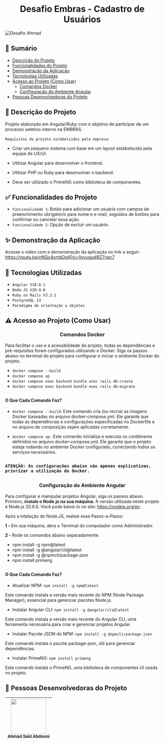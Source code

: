 <h1 align="center">Desafio Embras - Cadastro de Usuários</h1>

![Desafio Ahmad](https://github.com/AhmadSaidAbdouni/Desafio-Embras-Cadastro-de-Usuarios/assets/75034691/1f7092f9-27ac-4571-a5e5-758c884142be)

## :memo: Sumário
<!--ts-->
   * [Descrição do Projeto](#dart-Descrição-do-Projeto)
   * [Funcionalidades do Projeto](#white_check_mark-Funcionalidades-do-Projeto)
   * [Demonstração da Aplicação](#sparkles-Demonstração-da-Aplicação)
   * [Tecnologias Utilizadas](#hammer-Tecnologias-Utilizadas)
   * [Acesso ao Projeto (Como Usar)](#warning-Acesso-ao-Projeto-como-usar)
      * [Comandos Docker](#Comandos-Docker)
      * [Configuração do Ambiente Angular](#Configuração-do-Ambiente-Angular)
   * [Pessoas Desenvolvedoras do Projeto](#raising_hand-Pessoas-Desenvolvedoras-do-Projeto)
<!--te-->

## :dart: Descrição do Projeto

Projeto elaborado em Angular/Ruby com o objetivo de participar de um processo seletivo interno na EMBRAS.

`Requisitos do projeto estabelcidos pela empresa`:
- Criar um pequeno sistema com base em um layout estabelecido pela equipe de UX/UI.

- Utilizar Angular para desenvolver o frontend.

- Utilizar PHP ou Ruby para desenvolver o backend.
  
- Deve ser utilizado o PrimeNG como biblioteca de componentes.

## :white_check_mark: Funcionalidades do Projeto

- `Funcionalidade 1`: Botão para adicionar um usuário com campos de preenchimento obrigatório para nome e e-mail, seguidos de botões para confirmar ou cancelar essa ação.
- `Funcionalidade 2`: Opção de excluir um usuário.


## :sparkles: Demonstração da Aplicação

Acesse o vídeo com a demonstração da aplicação no link a seguir: https://youtu.be/nNQc4xmbDqA?si=IisyugudiRZ7vpc7

## :hammer: Tecnologias Utilizadas

- `Angular V18.0.1`
- `Node.JS V20.9.0`
- `Ruby on Rails V3.3.1`
- `PostgreSQL 13`
- `Paradigma de orientação a objetos`


## :warning: Acesso ao Projeto (Como Usar)

<h3 align="center">Comandos Docker</h3> 

Para facilitar o uso e a acessibilidade do projeto, todas as dependências e pré-requisitos foram configurados utilizando o Docker. Siga os passos abaixo no terminal do projeto para configurar e iniciar o ambiente Docker do projeto.

- `docker compose --build`
- `docker compose up`
- `docker compose exec backend bundle exec rails db:create`
- `docker compose exec backend bundle exec rails db:migrate`

##

<h4>O Que Cada Comando Faz?</h4>

- `docker compose --build`: Este comando cria (ou recria) as imagens Docker baseadas no arquivo docker-compose.yml. Ele garante que todas as dependências e configurações especificadas no Dockerfile e no arquivo de composição sejam aplicadas corretamente.

- `docker compose up:` Este comando inicializa e executa os contêineres definidos no arquivo docker-compose.yml. Ele garante que o projeto esteja rodando no ambiente Docker configurado, conectando todos os serviços necessários.

##
### <b>`ATENÇÃO: As configurações abaixo são apenas explicativas, priorizar a utilização do Docker.`</b>
##

<h3 align="center">Configuração do Ambiente Angular</h3> 

Para configurar e manipular projetos Angular, siga os passos abaixo. Primeiro, <b>instale o Node.js na sua máquina</b>. A versão utilizada neste projeto é Node.js 20.9.0. Você pode baixá-lo no site: https://nodejs.org/en.

Após a intalação do Node.JS, realize esse Passo-a-Passo:

<b>1 -</b> Em sua máquina, abra o Terminal do computador como Administrador.

<b>2 -</b> Rode os comandos abaixo separadamente:

- npm install -g npm@latest
- npm install -g @angular/cli@latest
- npm install -g @npmcli/package-json
- npm install primeng

##

<h4>O Que Cada Comando Faz?</h4>

- Atualizar NPM: `npm install -g npm@latest`

Este comando instala a versão mais recente do NPM (Node Package Manager), essencial para gerenciar pacotes Node.js.

- Instalar Angular CLI: `npm install -g @angular/cli@latest`

Este comando instala a versão mais recente do Angular CLI, uma ferramenta necessária para criar e gerenciar projetos Angular.

- Instalar Pacote JSON do NPM: `npm install -g @npmcli/package-json`

Este comando instala o pacote package-json, útil para gerenciar dependências.

- Instalar PrimeNG: `npm install primeng`

Este comando instala o PrimeNG, uma biblioteca de componentes UI usada no projeto.

## :raising_hand: Pessoas Desenvolvedoras do Projeto

| [<img loading="lazy" src="https://avatars.githubusercontent.com/u/75034691?v=4" width=115><br><sub>Ahmad Said Abdouni</sub>](https://github.com/AhmadSaidAbdouni) |
| :---: |
